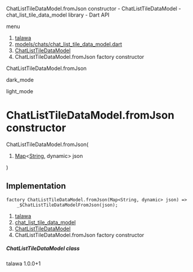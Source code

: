 




ChatListTileDataModel.fromJson constructor - ChatListTileDataModel - chat\_list\_tile\_data\_model library - Dart API







menu

1. [talawa](../../index.html)
2. [models/chats/chat\_list\_tile\_data\_model.dart](../../file-___home_harshil_Desktop_open-source_palisadoes_talawa_lib_models_chats_chat_list_tile_data_model/)
3. [ChatListTileDataModel](../../file-___home_harshil_Desktop_open-source_palisadoes_talawa_lib_models_chats_chat_list_tile_data_model/ChatListTileDataModel-class.html)
4. ChatListTileDataModel.fromJson factory constructor

ChatListTileDataModel.fromJson


dark\_mode

light\_mode




# ChatListTileDataModel.fromJson constructor


ChatListTileDataModel.fromJson(

1. [Map](https://api.flutter.dev/flutter/dart-core/Map-class.html)<[String](https://api.flutter.dev/flutter/dart-core/String-class.html), dynamic> json

)

## Implementation

```
factory ChatListTileDataModel.fromJson(Map<String, dynamic> json) =>
    _$ChatListTileDataModelFromJson(json);
```

 


1. [talawa](../../index.html)
2. [chat\_list\_tile\_data\_model](../../file-___home_harshil_Desktop_open-source_palisadoes_talawa_lib_models_chats_chat_list_tile_data_model/)
3. [ChatListTileDataModel](../../file-___home_harshil_Desktop_open-source_palisadoes_talawa_lib_models_chats_chat_list_tile_data_model/ChatListTileDataModel-class.html)
4. ChatListTileDataModel.fromJson factory constructor

##### ChatListTileDataModel class





talawa
1.0.0+1







